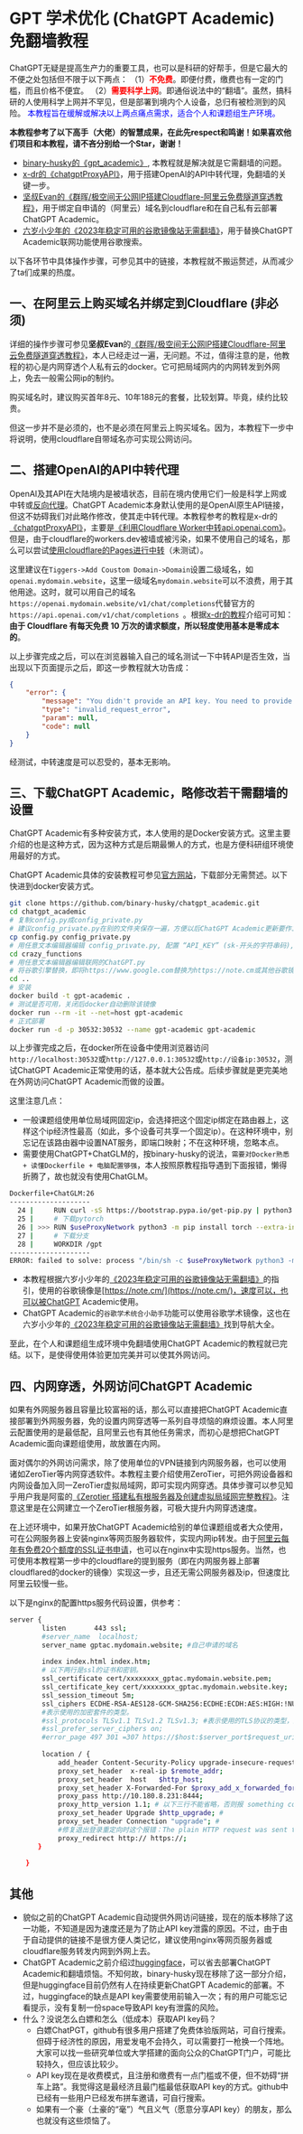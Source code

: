 # GPT 学术优化 (ChatGPT Academic) 免翻墙教程
ChatGPT无疑是提高生产力的重要工具，也可以是科研的好帮手，但是它最大的不便之处包括但不限于以下两点：
（1）**<font color=red>不免费</font>**。即便付费，缴费也有一定的门槛，而且价格不便宜。
（2）**<font color=red>需要科学上网</font>**。即通俗说法中的“翻墙”。虽然，搞科研的人使用科学上网并不罕见，但是部署到境内个人设备，总归有被检测到的风险。
<font color=blue>本教程旨在缓解或解决以上两点痛点需求，适合个人和课题组生产环境。</font>
  
**本教程参考了以下高手（大佬）的智慧成果，在此先respect和鸣谢！如果喜欢他们项目和本教程，请不吝分别给一个Star，谢谢！**
+ [binary-husky的《gpt_academic》](https://github.com/binary-husky/gpt_academic), 本教程就是解决就是它需翻墙的问题。
+ [x-dr的《chatgptProxyAPI》](https://github.com/x-dr/chatgptProxyAPI)，用于搭建OpenAI的API中转代理，免翻墙的关键一步。
+ [坚叔Evan的《群晖/极空间无公网IP搭建Cloudflare-阿里云免费隧道穿透教程》](https://zhuanlan.zhihu.com/p/508569148)，用于绑定自申请的（阿里云）域名到cloudflare和在自己私有云部署ChatGPT Academic。
+ [六岁小少年的《2023年稳定可用的谷歌镜像站无需翻墙》](https://www.jkxuexi.com/resources/99.html)，用于替换ChatGPT Academic联网功能使用谷歌搜索。

以下各环节中具体操作步骤，可参见其中的链接，本教程就不搬运赘述，从而减少了ta们成果的热度。

## 一、在阿里云上购买域名并绑定到Cloudflare (非必须)
详细的操作步骤可参见**坚叔Evan**的[《群晖/极空间无公网IP搭建Cloudflare-阿里云免费隧道穿透教程》](https://zhuanlan.zhihu.com/p/508569148)，本人已经走过一遍，无问题。不过，值得注意的是，他教程的初心是内网穿透个人私有云的docker。它可把局域网内的内网转发到外网上，免去一般需公网ip的制约。

购买域名时，建议购买首年8元、10年188元的套餐，比较划算。毕竟，续约比较贵。

但这一步并不是必须的，也不是必须在阿里云上购买域名。因为，本教程下一步中将说明，使用cloudflare自带域名亦可实现公网访问。

## 二、搭建OpenAI的API中转代理
OpenAI及其API在大陆境内是被墙状态，目前在境内使用它们一般是科学上网或中转或[反向代理](https://github.com/youminxue/chatgpt_plus_proxy_website)。ChatGPT Academic本身默认使用的是OpenAI原生API链接，但这不妨碍我们对此略作修改，使其走中转代理。本教程参考的教程是x-dr的[《chatgptProxyAPI》](https://github.com/x-dr/chatgptProxyAPI)，主要是[《利用Cloudflare Worker中转api.openai.com》](https://github.com/x-dr/chatgptProxyAPI/blob/main/docs/cloudflare_workers.md)。但是，由于cloudflare的workers.dev被墙或被污染，如果不使用自己的域名，那么可以尝试[使用cloudflare的Pages进行中转](https://github.com/x-dr/chatgptProxyAPI/blob/main/docs/cloudflare_proxy_pages.md)（未测试）。

这里建议在```Tiggers->Add Coustom Domain->Domain```设置二级域名，如```openai.mydomain.website```，这里一级域名```mydomain.website```可以不浪费，用于其他用途。这时，就可以用自己的域名``` https://openai.mydomain.website/v1/chat/completions```代替官方的```https://api.openai.com/v1/chat/completions ```。根据[x-dr的教程](https://github.com/x-dr/chatgptProxyAPI/blob/main/docs/cloudflare_workers.md)介绍可可知：**由于 Cloudflare 有每天免费 10 万次的请求额度，所以轻度使用基本是零成本的**。

以上步骤完成之后，可以在浏览器输入自己的域名测试一下中转API是否生效，当出现以下页面提示之后，即这一步教程就大功告成：
``` json
{
    "error": {
        "message": "You didn't provide an API key. You need to provide your API key in an Authorization header using Bearer auth (i.e. Authorization: Bearer YOUR_KEY), or as the password field (with blank username) if you're accessing the API from your browser and are prompted for a username and password. You can obtain an API key from https://platform.openai.com/account/api-keys.",
        "type": "invalid_request_error",
        "param": null,
        "code": null
    }
}
```
经测试，中转速度是可以忍受的，基本无影响。

## 三、下载ChatGPT Academic，略修改若干需翻墙的设置
ChatGPT Academic有多种安装方式，本人使用的是Docker安装方式。这里主要介绍的也是这种方式，因为这种方式是后期最懒人的方式，也是方便科研组环境使用最好的方式。

ChatGPT Academic具体的安装教程可参见[官方网站](https://github.com/binary-husky/gpt_academic)，下载部分无需赘述。以下快进到docker安装方式。

``` bash {.line-numbers}
git clone https://github.com/binary-husky/chatgpt_academic.git
cd chatgpt_academic
# 复制config.py成config_private.py
# 建议config_private.py在别的文件夹保存一遍，方便以后ChatGPT Academic更新要作二次配置，直接复制它进入更新的版本就好
cp config.py config_private.py
# 用任意文本编辑器编辑 config_private.py, 配置 “API_KEY” (sk-开头的字符串码), “WEB_PORT” (例如30532) ，"AUTHENTICATION"可设置用户登录，API_URL_REDIRECT设置API中转代理。这些如何设置，config_private.py有具体的注释说明。
cd crazy_functions
# 用任意文本编辑器编辑联网的ChatGPT.py
# 将谷歌引擎替换，即将https://www.google.com替换为https://note.cm或其他谷歌镜像或者其他搜索引擎。
cd ..
# 安装
docker build -t gpt-academic .
# 测试是否可用，关闭后docker自动删除该镜像
docker run --rm -it --net=host gpt-academic
# 正式部署
docker run -d -p 30532:30532 --name gpt-academic gpt-academic
```
以上步骤完成之后，在docker所在设备中使用浏览器访问```http://localhost:30532```或```http://127.0.0.1:30532```或```http://设备ip:30532```，测试ChatGPT Academic正常使用的话，基本就大公告成。后续步骤就是更完美地在外网访问ChatGPT Academic而做的设置。

这里注意几点：
+ 一般课题组使用单位局域网固定ip，会选择把这个固定ip绑定在路由器上，这样这个ip经济性最高（如此，多个设备可共享一个固定ip）。在这种环境中，别忘记在该路由器中设置NAT服务，即端口映射；不在这种环境，忽略本点。
+ 需要使用ChatGPT+ChatGLM的，按binary-husky的说法，```需要对Docker熟悉 + 读懂Dockerfile + 电脑配置够强```，本人按照原教程指导遇到下面报错，懒得折腾了，故也就没有使用ChatGLM。
``` bash
Dockerfile+ChatGLM:26
--------------------
  24 |     RUN curl -sS https://bootstrap.pypa.io/get-pip.py | python3.8
  25 |     # 下载pytorch
  26 | >>> RUN $useProxyNetwork python3 -m pip install torch --extra-index-url https://download.pytorch.org/whl/cu113
  27 |     # 下载分支
  28 |     WORKDIR /gpt
--------------------
ERROR: failed to solve: process "/bin/sh -c $useProxyNetwork python3 -m pip install torch --extra-index-url https://download.pytorch.org/whl/cu113" did not complete successfully: exit code: 1
```
+ 本教程根据六岁小少年的[《2023年稳定可用的谷歌镜像站无需翻墙》](https://www.jkxuexi.com/resources/99.html)的指引，使用的谷歌镜像是[https://note.cm/](https://note.cm/)，速度可以，也可以被ChatGPT Academic使用。
+ ChatGPT Academic的```谷歌学术统合小助手```功能可以使用谷歌学术镜像，这也在六岁小少年的[《2023年稳定可用的谷歌镜像站无需翻墙》](https://www.jkxuexi.com/resources/99.html)找到导航大全。

至此，在个人和课题组生成环境中免翻墙使用ChatGPT Academic的教程就已完结。以下，是使得使用体验更加完美并可以使其外网访问。

## 四、内网穿透，外网访问ChatGPT Academic
如果有外网服务器且容量比较富裕的话，那么可以直接把ChatGPT Academic直接部署到外网服务器，免的设置内网穿透等一系列自寻烦恼的麻烦设置。本人阿里云配置使用的是最低配，且阿里云也有其他任务需求，而初心是想把ChatGPT Academic面向课题组使用，故放置在内网。

面对偶尔的外网访问需求，除了使用单位的VPN链接到内网服务器，也可以使用诸如ZeroTier等内网穿透软件。本教程主要介绍使用ZeroTier，可把外网设备器和内网设备加入同一ZeroTier虚拟局域网，即可实现内网穿透。具体步骤可以参见知乎用户我是阿蛮的[《Zerotier 搭建私有根服务器及创建虚拟局域网完整教程》](https://zhuanlan.zhihu.com/p/573746661)。注意这里是在公网建立一个ZeroTier根服务器，可极大提升内网穿透速度。

在上述环境中，如果开放ChatGPT Academic给别的单位课题组或者大众使用，可在公网服务器上安装nginx等网页服务器软件，实现内网ip转发。由于[阿里云每年有免费20个额度的SSL证书申请](http://www.wmsee.cn/news/4427.html)，也可以在nginx中实现https服务。当然，也可使用本教程第一步中的cloudflare的提到服务（即在内网服务器上部署cloudflared的docker的镜像）实现这一步，且还无需公网服务器及ip，但速度比阿里云较慢一些。

以下是nginx的配置https服务代码设置，供参考：
``` bash 
server {
        listen       443 ssl;
        #server_name  localhost;
        server_name gptac.mydomain.website; #自己申请的域名
        
        index index.html index.htm;
        # 以下两行是ssl的证书和密钥。
        ssl_certificate cert/xxxxxxxx_gptac.mydomain.website.pem; 
        ssl_certificate_key cert/xxxxxxxx_gptac.mydomain.website.key; 
        ssl_session_timeout 5m;
        ssl_ciphers ECDHE-RSA-AES128-GCM-SHA256:ECDHE:ECDH:AES:HIGH:!NULL:!aNULL:!MD5:!ADH:!RC4;
        #表示使用的加密套件的类型。
        #ssl_protocols TLSv1.1 TLSv1.2 TLSv1.3; #表示使用的TLS协议的类型，您需要自行评估是否配置TLSv1.1协议。
        #ssl_prefer_server_ciphers on;
        #error_page 497 301 =307 https://$host:$server_port$request_uri; ##如https为特殊端口时可使用此方式客户端访问http时自动为https
        
        location / {
            add_header Content-Security-Policy upgrade-insecure-requests;
            proxy_set_header  x-real-ip $remote_addr;
            proxy_set_header  host   $http_host;
            proxy_set_header X-Forwarded-For $proxy_add_x_forwarded_for;
            proxy_pass http://10.180.8.231:8444;
            proxy_http_version 1.1; # 以下三行不能省略，否则报 something connected error。
            proxy_set_header Upgrade $http_upgrade; #
            proxy_set_header Connection "upgrade"; #
            #修复退出登录重定向时这个报错：The plain HTTP request was sent to HTTPS port
            proxy_redirect http:// https://;
       }
       
    }
```

## 其他
+ 貌似之前的ChatGPT Academic自动提供外网访问链接，现在的版本移除了这一功能，不知道是因为速度还是为了防止API key泄露的原因。不过，由于由于自动提供的链接不是很方便人类记忆，建议使用nginx等网页服务器或cloudflare服务转发内网到外网上去。
+ ChatGPT Academic之前介绍过[huggingface](https://huggingface.co)，可以省去部署ChatGPT Academic和翻墙烦恼。不知何故，binary-husky现在移除了这一部分介绍，但是huggingface目前仍然有人在持续更新ChatGPT Academic的部署。不过，huggingface的缺点是API key需要使用前输入一次；有的用户可能忘记看提示，没有复制一份space导致API key有泄露的风险。
+ 什么？没说怎么白嫖和怎么（低成本）获取API key码？
  + 白嫖ChatPGT，github有很多用户搭建了免费体验版网站，可自行搜索。但碍于经济性的原因，用爱发电不会持久，可以需要打一枪换一个阵地。大家可以找一些研究单位或大学搭建的面向公众的ChatGPT门户，可能比较持久，但应该比较少。
  + API key现在是收费模式，且注册和缴费有一点门槛或不便，但不妨碍“拼车上路”。我觉得这是最经济且最门槛最低获取API key的方式。github中已经有一些用户已经发布拼车邀请，可自行搜索。
  + 如果有一个豪（土豪的“毫”）气且义气（愿意分享API key）的朋友，那么也就没有这些烦恼了。
